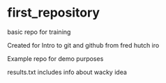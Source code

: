 # first_repository
 basic repo for training

Created for Intro to git and github from fred hutch iro

Example repo for demo purposes

results.txt includes info about wacky idea
